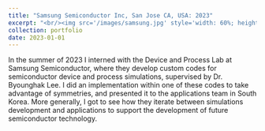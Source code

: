 ```yaml
---
title: "Samsung Semiconductor Inc, San Jose CA, USA: 2023"
excerpt: "<br/><img src='/images/samsung.jpg' style='width: 60%; height: auto;'>"
collection: portfolio
date: 2023-01-01
---
```


In the summer of 2023 I interned with the Device and Process Lab at Samsung Semiconductor, where they develop custom codes for semiconductor device and process simulations, supervised by Dr. Byounghak Lee. I did an implementation within one of these codes to take advantage of symmetries, and presented it to the applications team in South Korea. More generally, I got to see how they iterate between simulations development and applications to support the development of future semiconductor technology. 

